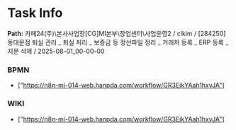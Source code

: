 # Task Info

**Path:** 카페24(주)\본사사업장\[CG]MI본부\창업센터\사업운영2 / clkim / [284250] 동대문점 퇴실 관리 _ 퇴실 처리 _ 보증금 등 정산파일 정리 _ 거래처 등록 _ ERP 등록 _ 지문 삭제 / 2025-08-01_00-00-00

### BPMN
- ["https://n8n-mi-014-web.hanpda.com/workflow/GR3EjkYAah1hxyJA"]

### WIKI
- ["https://n8n-mi-014-web.hanpda.com/workflow/GR3EjkYAah1hxyJA"]

